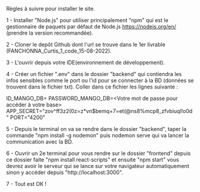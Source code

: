Règles à suivre pour installer le site.

1 - Installer "Node.js" pour utiliser principalement "npm" qui est le gestionnaire de paquets par défaut de Node.js https://nodejs.org/en/ (prendre la version recommandée).

2 - Cloner le depôt Github dont l'url se trouve dans le 1er livrable (FANCHONNA_Curtis_1_code_15-08-2022).

3 - L'ouvrir depuis votre IDE(environnement de développement).

4 - Créer un fichier ".env" dans le dossier "backend" qui contiendra les infos sensibles comme le port ou l'id pour se connecter à la BD (données se trouvent dans le fichier txt). Coller dans ce fichier les lignes suivante :

ID_MANGO_DB=<Le nom de votre base>
PASSWORD_MANGO_DB=<Votre mot de passe pour accéder à votre base>
APP_SECRET="zov^ff3z2(0z=z\*vn$bemq+7=et(@ns8%mcp8_zfvbiuql!o0d"
PORT="4200"

5 - Depuis le terminal on va se rendre dans le dossier "backend", taper la commande "npm install -g nodemon" puis nodemon serve qui va lancer la communication avec la BD.

6 - Ouvrir un 2e terminal pour vous rendre sur le dossier "frontend" depuis ce dossier faite "npm install react-scripts" et ensuite "npm start" vous devrez avoir le serveur qui se lance sur votre navigateur automatiquement sinon y accéder depuis "http://localhost:3000".

7 - Tout est OK !
